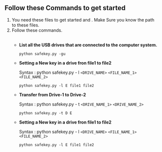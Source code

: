 ## Follow these Commands to get started
1. You need these files to get started [](url) and [](url). Make Sure you know the path to these files.
2. Follow these commands. </br></br>
    * **List all the USB drives that are connected to the computer system.**
    
      ```
      python safekey.py -gu
      ```
    
    * **Setting a New key in a drive fron file1 to file2**
      
      Syntax : python safekey.py - l `<DRIVE_NAME>` `<FILE_NAME_1>` `<FILE_NAME_2>`</br>
      ```
      python safekey.py -l E file1 file2
      ```
   * **Transfer from Drive-1 to Drive-2**

      Syntax : python safekey.py - t `<DRIVE_NAME_1>` `<DRIVE_NAME_2>`</br>
      ```
      python safekey.py -t D E
      ```
    * **Setting a New key in a drive fron file1 to file2**
      
      Syntax : python safekey.py - l `<DRIVE_NAME>` `<FILE_NAME_1>` `<FILE_NAME_2>`</br>
      ```
      python safekey.py -l E file1 file2
      ```
